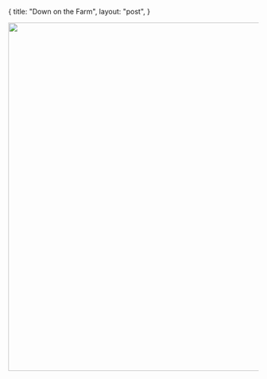{
   title: "Down on the Farm",
   layout: "post",
}


<div>
<a href="/static/images/farmer-01-17-2012.png"><img width="700" src="/static/images/farmer-01-17-2012.png"></a>
</div>

<br>
<br>
